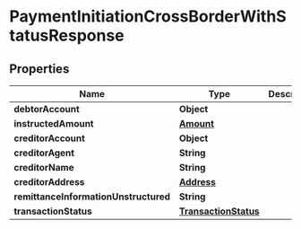
# PaymentInitiationCrossBorderWithStatusResponse

## Properties
Name | Type | Description | Notes
------------ | ------------- | ------------- | -------------
**debtorAccount** | **Object** |  | 
**instructedAmount** | [**Amount**](Amount.md) |  | 
**creditorAccount** | **Object** |  | 
**creditorAgent** | **String** |  |  [optional]
**creditorName** | **String** |  | 
**creditorAddress** | [**Address**](Address.md) |  |  [optional]
**remittanceInformationUnstructured** | **String** |  |  [optional]
**transactionStatus** | [**TransactionStatus**](TransactionStatus.md) |  |  [optional]




